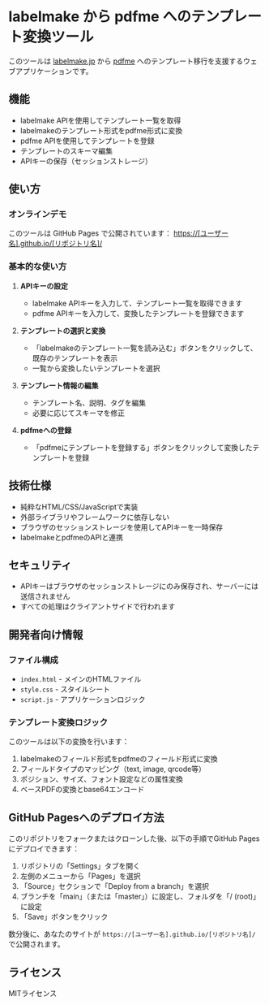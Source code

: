 # labelmake から pdfme へのテンプレート変換ツール

このツールは [labelmake.jp](https://labelmake.jp/) から [pdfme](https://app.pdfme.com/) へのテンプレート移行を支援するウェブアプリケーションです。

## 機能

- labelmake APIを使用してテンプレート一覧を取得
- labelmakeのテンプレート形式をpdfme形式に変換
- pdfme APIを使用してテンプレートを登録
- テンプレートのスキーマ編集
- APIキーの保存（セッションストレージ）

## 使い方

### オンラインデモ

このツールは GitHub Pages で公開されています：
[https://[ユーザー名].github.io/[リポジトリ名]/](https://[ユーザー名].github.io/[リポジトリ名]/)

### 基本的な使い方

1. **APIキーの設定**
   - labelmake APIキーを入力して、テンプレート一覧を取得できます
   - pdfme APIキーを入力して、変換したテンプレートを登録できます

2. **テンプレートの選択と変換**
   - 「labelmakeのテンプレート一覧を読み込む」ボタンをクリックして、既存のテンプレートを表示
   - 一覧から変換したいテンプレートを選択

3. **テンプレート情報の編集**
   - テンプレート名、説明、タグを編集
   - 必要に応じてスキーマを修正

4. **pdfmeへの登録**
   - 「pdfmeにテンプレートを登録する」ボタンをクリックして変換したテンプレートを登録

## 技術仕様

- 純粋なHTML/CSS/JavaScriptで実装
- 外部ライブラリやフレームワークに依存しない
- ブラウザのセッションストレージを使用してAPIキーを一時保存
- labelmakeとpdfmeのAPIと連携

## セキュリティ

- APIキーはブラウザのセッションストレージにのみ保存され、サーバーには送信されません
- すべての処理はクライアントサイドで行われます

## 開発者向け情報

### ファイル構成

- `index.html` - メインのHTMLファイル
- `style.css` - スタイルシート
- `script.js` - アプリケーションロジック

### テンプレート変換ロジック

このツールは以下の変換を行います：

1. labelmakeのフィールド形式をpdfmeのフィールド形式に変換
2. フィールドタイプのマッピング（text, image, qrcode等）
3. ポジション、サイズ、フォント設定などの属性変換
4. ベースPDFの変換とbase64エンコード

## GitHub Pagesへのデプロイ方法

このリポジトリをフォークまたはクローンした後、以下の手順でGitHub Pagesにデプロイできます：

1. リポジトリの「Settings」タブを開く
2. 左側のメニューから「Pages」を選択
3. 「Source」セクションで「Deploy from a branch」を選択
4. ブランチを「main」（または「master」）に設定し、フォルダを「/ (root)」に設定
5. 「Save」ボタンをクリック

数分後に、あなたのサイトが `https://[ユーザー名].github.io/[リポジトリ名]/` で公開されます。

## ライセンス

MITライセンス
